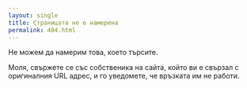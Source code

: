 ```yaml
---
layout: single
title: Страницата не е намерена
permalink: 404.html
---
```


Не можем да намерим това, което търсите.

Моля, свържете се със собственика на сайта, който ви е свързал с оригиналния URL адрес, и го уведомете, че връзката им не работи.